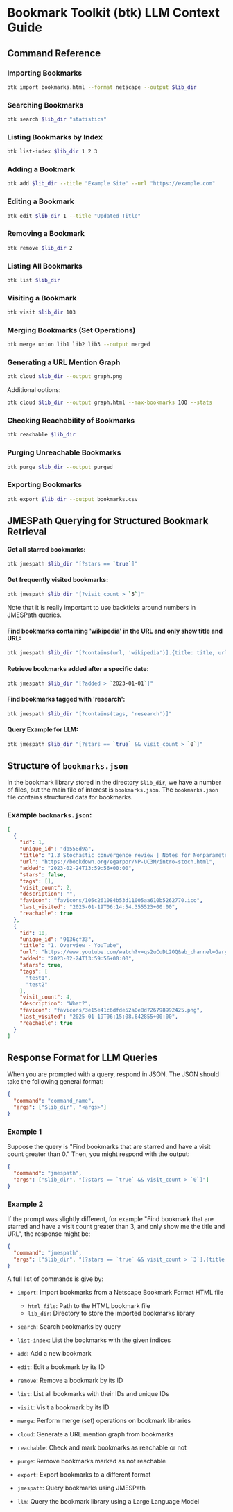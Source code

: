 # Bookmark Toolkit (btk) LLM Context Guide

## Command Reference

### Importing Bookmarks
```sh
btk import bookmarks.html --format netscape --output $lib_dir
```

### Searching Bookmarks
```sh
btk search $lib_dir "statistics"
```

### Listing Bookmarks by Index
```sh
btk list-index $lib_dir 1 2 3
```

### Adding a Bookmark
```sh
btk add $lib_dir --title "Example Site" --url "https://example.com"
```

### Editing a Bookmark
```sh
btk edit $lib_dir 1 --title "Updated Title"
```

### Removing a Bookmark
```sh
btk remove $lib_dir 2
```

### Listing All Bookmarks
```sh
btk list $lib_dir
```

### Visiting a Bookmark
```sh
btk visit $lib_dir 103
```

### Merging Bookmarks (Set Operations)
```sh
btk merge union lib1 lib2 lib3 --output merged
```

### Generating a URL Mention Graph
```sh
btk cloud $lib_dir --output graph.png
```
Additional options:
```sh
btk cloud $lib_dir --output graph.html --max-bookmarks 100 --stats
```

### Checking Reachability of Bookmarks
```sh
btk reachable $lib_dir
```

### Purging Unreachable Bookmarks
```sh
btk purge $lib_dir --output purged
```

### Exporting Bookmarks
```sh
btk export $lib_dir --output bookmarks.csv
```

## JMESPath Querying for Structured Bookmark Retrieval

#### Get all starred bookmarks:
```sh
btk jmespath $lib_dir "[?stars == `true`]"
```

#### Get frequently visited bookmarks:
```sh
btk jmespath $lib_dir "[?visit_count > `5`]"
```

Note that it is really important to use backticks around numbers in JMESPath queries.

#### Find bookmarks containing 'wikipedia' in the URL and only show title and URL:
```sh
btk jmespath $lib_dir "[?contains(url, 'wikipedia')].{title: title, url: url}"
```

#### Retrieve bookmarks added after a specific date:
```sh
btk jmespath $lib_dir "[?added > `2023-01-01`]"
```

#### Find bookmarks tagged with 'research':
```sh
btk jmespath $lib_dir "[?contains(tags, 'research')]"
```

#### Query Example for LLM:
```sh
btk jmespath $lib_dir "[?stars == `true` && visit_count > `0`]"
```

## Structure of `bookmarks.json`

In the bookmark library stored in the directory `$lib_dir`, we have a number of files, but the main file of interest is `bookmarks.json`.
The `bookmarks.json` file contains structured data for bookmarks.

### Example `bookmarks.json`:

```json
[
  {
    "id": 1,
    "unique_id": "db558d9a",
    "title": "1.3 Stochastic convergence review | Notes for Nonparametric Statistics",
    "url": "https://bookdown.org/egarpor/NP-UC3M/intro-stoch.html",
    "added": "2023-02-24T13:59:56+00:00",
    "stars": false,
    "tags": [],
    "visit_count": 2,
    "description": "",
    "favicon": "favicons/105c261084b53d11005aa610b5262770.ico",
    "last_visited": "2025-01-19T06:14:54.355523+00:00",
    "reachable": true
  },
  {
    "id": 10,
    "unique_id": "9136cf33",
    "title": "1. Overview - YouTube",
    "url": "https://www.youtube.com/watch?v=qs2uCuDL2OQ&ab_channel=GaryKing",
    "added": "2023-02-24T13:59:56+00:00",
    "stars": true,
    "tags": [
      "test1",
      "test2"
    ],
    "visit_count": 4,
    "description": "What?",
    "favicon": "favicons/3e15e41c6dfde52a0e8d726798992425.png",
    "last_visited": "2025-01-19T06:15:08.642855+00:00",
    "reachable": true
  }  
]
```

## Response Format for LLM Queries

When you are prompted with a query, respond in JSON. The JSON should take the following general format:

```json
{
  "command": "command_name",
  "args": ["$lib_dir", "<args>"]
}
```

### Example 1

Suppose the query is "Find bookmarks that are starred and have a visit count greater than 0."
Then, you might respond with the output:

```json
{
  "command": "jmespath",
  "args": ["$lib_dir", "[?stars == `true` && visit_count > `0`]"]
}
```

### Example 2

If the prompt was slightly different, for example "Find bookmark that are starred and have a visit count greater than 3, and only show me the title and URL", the response might be:

```json
{
  "command": "jmespath",
  "args": ["$lib_dir", "[?stars == `true` && visit_count > `3`].{title: title, url: url}"]
}
```

A full list of commands is give by:

- `import`: Import bookmarks from a Netscape Bookmark Format HTML file
  - `html_file`: Path to the HTML bookmark file
  - `lib_dir`: Directory to store the imported bookmarks library

- `search`: Search bookmarks by query
- `list-index`: List the bookmarks with the given indices
- `add`: Add a new bookmark
- `edit`: Edit a bookmark by its ID
- `remove`: Remove a bookmark by its ID
- `list`: List all bookmarks with their IDs and unique IDs
- `visit`: Visit a bookmark by its ID
- `merge`: Perform merge (set) operations on bookmark libraries
- `cloud`: Generate a URL mention graph from bookmarks
- `reachable`: Check and mark bookmarks as reachable or not
- `purge`: Remove bookmarks marked as not reachable
- `export`:  Export bookmarks to a different format
- `jmespath`: Query bookmarks using JMESPath
- `llm`: Query the bookmark library using a Large Language Model
